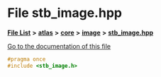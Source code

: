 

# File stb\_image.hpp

[**File List**](files.md) **>** [**atlas**](dir_1e6ffef027cfcf7ded3287660b505c9f.md) **>** [**core**](dir_ab5f97e7ae27ba905c508150b2df25d1.md) **>** [**image**](dir_3050860d9c50f9f4f11f08b3bfb0b023.md) **>** [**stb\_image.hpp**](stb__image_8hpp.md)

[Go to the documentation of this file](stb__image_8hpp.md)


```C++
#pragma once
#include <stb_image.h>
```


